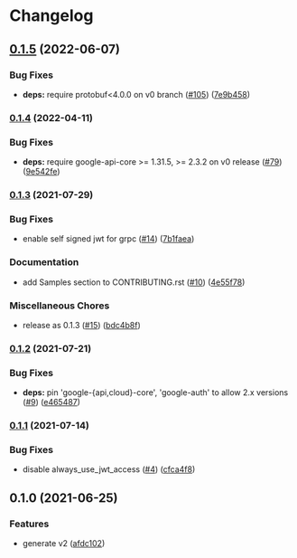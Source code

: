 # Changelog

## [0.1.5](https://github.com/googleapis/python-debugger-client/compare/v0.1.4...v0.1.5) (2022-06-07)


### Bug Fixes

* **deps:** require protobuf<4.0.0 on v0 branch ([#105](https://github.com/googleapis/python-debugger-client/issues/105)) ([7e9b458](https://github.com/googleapis/python-debugger-client/commit/7e9b45886980042d58ed8169147bc48e472daaf3))

### [0.1.4](https://github.com/googleapis/python-debugger-client/compare/v0.1.3...v0.1.4) (2022-04-11)


### Bug Fixes

* **deps:** require google-api-core >= 1.31.5, >= 2.3.2 on v0 release ([#79](https://github.com/googleapis/python-debugger-client/issues/79)) ([9e542fe](https://github.com/googleapis/python-debugger-client/commit/9e542fe9aaf5e0cc570d54b60c1b76482f06d20c))

### [0.1.3](https://www.github.com/googleapis/python-debugger-client/compare/v0.1.2...v0.1.3) (2021-07-29)


### Bug Fixes

* enable self signed jwt for grpc ([#14](https://www.github.com/googleapis/python-debugger-client/issues/14)) ([7b1faea](https://www.github.com/googleapis/python-debugger-client/commit/7b1faea9588b66d46bf51da09d337ba90ec7090f))


### Documentation

* add Samples section to CONTRIBUTING.rst ([#10](https://www.github.com/googleapis/python-debugger-client/issues/10)) ([4e55f78](https://www.github.com/googleapis/python-debugger-client/commit/4e55f78e0dfbc4cc804dce8d048c502bdd972ab7))


### Miscellaneous Chores

* release as 0.1.3 ([#15](https://www.github.com/googleapis/python-debugger-client/issues/15)) ([bdc4b8f](https://www.github.com/googleapis/python-debugger-client/commit/bdc4b8f52863c4993dcc8648e0fa50ba1654e3ff))

### [0.1.2](https://www.github.com/googleapis/python-debugger-client/compare/v0.1.1...v0.1.2) (2021-07-21)


### Bug Fixes

* **deps:** pin 'google-{api,cloud}-core', 'google-auth' to allow 2.x versions ([#9](https://www.github.com/googleapis/python-debugger-client/issues/9)) ([e465487](https://www.github.com/googleapis/python-debugger-client/commit/e465487f8c682efdacaf977085d3143af2d146da))

### [0.1.1](https://www.github.com/googleapis/python-debugger-client/compare/v0.1.0...v0.1.1) (2021-07-14)


### Bug Fixes

* disable always_use_jwt_access ([#4](https://www.github.com/googleapis/python-debugger-client/issues/4)) ([cfca4f8](https://www.github.com/googleapis/python-debugger-client/commit/cfca4f85fa8e59d6767536ff016fa9ae5b9a1c97))

## 0.1.0 (2021-06-25)


### Features

* generate v2 ([afdc102](https://www.github.com/googleapis/python-debugger-client/commit/afdc102ffec8e0f2c9129be6200ecebfe66e1cbe))
